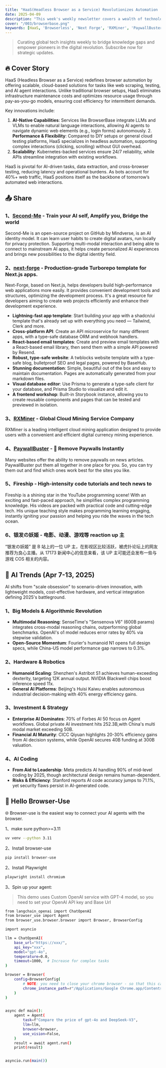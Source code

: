 ```yaml
---
title: "HaaS(Headless Browser as a Service) Revolutionizes Automation | Vibe Weekly Vol.003"
date: 2025-04-09
description: "This week's weekly newsletter covers a wealth of technological content. It introduces HaaS (Headless Browser as a Service), which redefines browser automation in an innovative way and provides efficient and scalable solutions. It also shares multiple projects, such as Second-Me, next-forge, RXMiner, PaywallBuster, Fireship, and Silver-Haired Youji. At the same time, it presents the trends in AI, including the development in aspects such as large models and algorithmic revolutions, hardware and robotics, investment and strategy, and AI coding. Finally, it introduces the method of using Browser-use to connect AI agents with browsers."
cover: "/003/browserbase.png"
keywords: [HaaS, 'Browserless', 'Next Forge', 'RXMiner', 'PaywallBuster', 'Fireship', 'Silver-Haired Youji', 'Browser-Use']
---
```


> Curating global tech insights weekly to bridge knowledge gaps and empower pioneers in the digital revolution. Subscribe now for strategic updates.

## 🔥 Cover Story

HaaS (Headless Browser as a Service) redefines browser automation by offering scalable, cloud-based solutions for tasks like web scraping, testing, and AI agent interactions. Unlike traditional browser setups, HaaS eliminates infrastructure maintenance costs and optimizes resource usage through pay-as-you-go models, ensuring cost efficiency for intermittent demands.

Key innovations include:

1. **​​AI-Native Capabilities**​​: Services like BrowserBase integrate LLMs and VLMs to enable natural language interactions, allowing AI agents to navigate dynamic web elements (e.g., login forms) autonomously.
​2. **​Performance & Flexibility**​​: Compared to DIY setups or general cloud testing platforms, HaaS specializes in headless automation, supporting complex interactions (clicking, scrolling) without GUI overhead.
3. **​​Scalability​**​: Kubernetes-backed services ensure 24/7 reliability, while APIs streamline integration with existing workflows.

HaaS is pivotal for AI-driven tasks, data extraction, and cross-browser testing, reducing latency and operational burdens. As bots account for 40%+ web traffic, HaaS positions itself as the backbone of tomorrow’s automated web interactions.

## 📤 Share

### 1、[Second-Me](https://github.com/mindverse/Second-Me) - Train your AI self, Amplify you, Bridge the world

Second-Me is an open-source project on GitHub by Mindverse, is an AI identity model. It can learn user habits to create digital avatars, run locally for privacy protection. Supporting multi-modal interaction and being able to connect to mainstream AI apps, it helps create personalized AI experiences and brings new possibilities to the digital identity field.

### 2、[next-forge](https://github.com/haydenbleasel/next-forge) - Production-grade Turborepo template for Next.js apps.

Next-Forge, based on Next.js, helps developers build high-performance web applications more easily. It provides convenient development tools and structures, optimizing the development process. It's a great resource for developers aiming to create web projects efficiently and enhance their development experience.

- **Lightning-fast app template**: Start building your app with a shadcn/ui template that's already set up with everything you need — Tailwind, Clerk and more.
- **Cross-platform API**: Create an API microservice for many different apps, with a type-safe database ORM and webhook handlers.
- **React-based email templates**: Create and preview email templates with a React-based email library, then send them with a simple API powered by Resend.
- **Robust, type-safe website**: A twblocks website template with a type-safe blog, bulletproof SEO and legal pages, powered by BaseHub.
- **Stunning documentation**: Simple, beautiful out of the box and easy to maintain documentation. Pages are automatically generated from your markdown files.
- **Visual database editor**: Use Prisma to generate a type-safe client for your database, and Prisma Studio to visualize and edit it.
- **A frontend workshop**: Built-in Storybook instance, allowing you to create reusable components and pages that can be tested and previewed in isolation.

### 3、[RXMiner](https://www.rxminer.com/#/?ref=995322) - Global Cloud Mining Service Company

RXMiner is a leading intelligent cloud mining application designed to provide users with a convenient and efficient digital currency mining experience.

### 4、[PaywallBuster](https://paywallbuster.com/) - 👋 Remove Paywalls Instantly

Many websites offer the ability to remove paywalls on news articles. PaywallBuster put them all together in one place for you. So, you can try them out and find which ones work best for the sites you like.

### 5、Fireship - High-intensity code tutorials and tech news to

Fireship is a shining star in the YouTube programming scene! With an exciting and fast-paced approach, he simplifies complex programming knowledge. His videos are packed with practical code and cutting-edge tech. His unique teaching style makes programming learning engaging, instantly igniting your passion and helping you ride the waves in the tech ocean.

### 6、银发の妖姬 - 电影、动漫、游戏等 reaction up 主

“银发の妖姬” 是 B 站上的一位 UP 主，在影视区比较活跃，被虎扑论坛上的网友推荐为良心主播。从 17173 新闻中心的信息来看，该 UP 主可能还会发布一些与游戏 COS 相关的内容。

## 🚀 AI Trends (Apr 7-13, 2025)​​

AI shifts from "scale obsession" to ​​scenario-driven innovation​​, with lightweight models, cost-effective hardware, and vertical integration defining 2025's battleground.

### ​​1、Big Models & Algorithmic Revolution​​

- **Multimodal Reasoning**: SenseTime's "Sensenova V6" (600B params) integrates cross-modal reasoning chains, outperforming global benchmarks. OpenAI's o1 model reduces error rates by 40% via stepwise validation.
- **Open-Source Momentum**: Fourier's humanoid N1 opens full design specs, while China-US model performance gap narrows to 0.3%.
​
### 2、Hardware & Robotics​​

- **Humanoid Scaling**: Shenzhen's Astribot S1 achieves human-exceeding dexterity, targeting 12K annual output. NVIDIA Blackwell chips boost inference speed 11x.
- **General AI Platforms**: Beijing's Huisi Kaiwu enables autonomous industrial decision-making with 40% energy efficiency gains.
​​
### 3、Investment & Strategy​​

- **Enterprise AI Dominates**: 70% of Forbes AI 50 focus on Agent workflows. Global private AI investment hits 252.3B,with China's multi modal market exceeding 50B.
- **Financial AI Maturity**: CICC Qiyuan highlights 20-30% efficiency gains from AI decision systems, while OpenAI secures 40B funding at 300B valuation.

### ​​4、AI Coding​​

- **From Aid to Leadership**: Meta predicts AI handling 90% of mid-level coding by 2025, though architectural design remains human-dependent.
- **Risks & Efficiency**: Stanford reports AI code accuracy jumps to 71.1%, yet security flaws persist in AI-generated code.

## 👋 Hello Browser-Use

🌐 Browser-use is the easiest way to connect your AI agents with the browser.

1、make sure python>=3.11

```sh
uv venv --python 3.11
```

2、Install browser-use

```sh
pip install browser-use
```

2、Install Playwright

```sh
playwright install chromium
```

3、Spin up your agent:

> This demo uses Custom OpenAI service with GPT-4 model, so you need to set your OpenAI API key and Base Url

```sh
from langchain_openai import ChatOpenAI
from browser_use import Agent
from browser_use.browser.browser import Browser, BrowserConfig

import asyncio

llm = ChatOpenAI(
    base_url="https://xxx/",
    api_key="xxx",
    model="gpt-4o",
    temperature=0.0,
    timeout=1000,  # Increase for complex tasks
)

browser = Browser(
    config=BrowserConfig(
        # NOTE: you need to close your chrome browser - so that this can open your browser in debug mode
        chrome_instance_path=r"/Applications/Google Chrome.app/Contents/MacOS/Google Chrome",
    )
)


async def main():
    agent = Agent(
        task=f"Compare the price of gpt-4o and DeepSeek-V3",
        llm=llm,
        browser=browser,
        use_vision=False,
    )
    result = await agent.run()
    print(result)


asyncio.run(main())
```